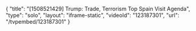{
    "title": "[1508521429] Trump: Trade, Terrorism Top Spain Visit Agenda",
    "type": "solo",
    "layout": "iframe-static",
    "videoId": "123187301",
    "url": "\/tvpembed\/123187301"
}
